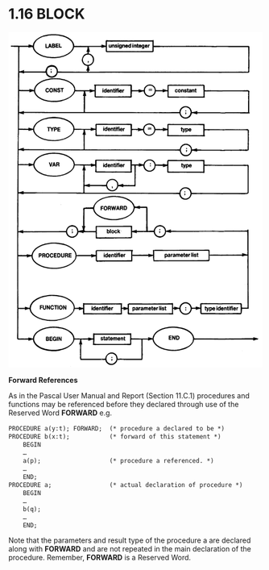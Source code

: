 # 1.16 BLOCK

![diagram](diagrams/pic-1-16.png)

**Forward References**

As in the Pascal User Manual and Report (Section 11.C.1) procedures and functions may be referenced before they declared through use of the Reserved Word **FORWARD** e.g.

```
PROCEDURE a(y:t); FORWARD;	(* procedure a declared to be *)
PROCEDURE b(x:t);			(* forward of this statement *)
	BEGIN
	…
	a(p);					(* procedure a referenced. *)
	…
	END;
PROCEDURE a;				(* actual declaration of procedure *)
	BEGIN
	…
	b(q);
	…
	END;
```
Note that the parameters and result type of the procedure a are declared along with **FORWARD** and are not repeated in the main declaration of the procedure. Remember, **FORWARD** is a Reserved Word.

